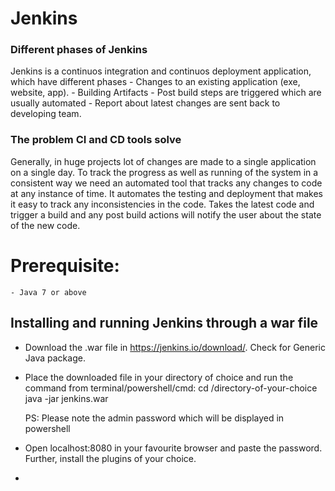 # Jenkins

### Different phases of Jenkins

Jenkins is a continuos integration and continuos deployment application, which have different phases
    - Changes to an existing application (exe, website, app).
    - Building Artifacts
    - Post build steps are triggered which are usually automated
    - Report about latest changes are sent back to developing team.

### The problem CI and CD tools solve

Generally, in huge projects lot of changes are made to a single application on a single day. To track the progress as well as running of the system in a consistent way we need an automated tool that tracks any changes to code at any instance of time. It automates the testing and deployment that makes it easy to track any inconsistencies in the code. 
    Takes the latest code and trigger a build and any post build actions will notify the user about the state of the new code.

# Prerequisite:
    - Java 7 or above

## Installing and running Jenkins through a war file

 - Download the .war file in <link>https://jenkins.io/download/</link>. Check for Generic Java package.
 - Place the downloaded file in your directory of choice and run the command from terminal/powershell/cmd:
        cd /directory-of-your-choice
        java -jar jenkins.war
    
    PS: Please note the admin password which will be displayed in powershell
 - Open localhost:8080 in your favourite browser and paste the password. Further, install the plugins of your    choice. 
 - 